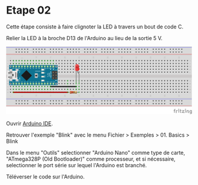 # Etape 02

Cette étape consiste à faire clignoter la LED à travers un bout de code C.

Relier la LED à la broche D13 de l'Arduino au lieu de la sortie 5 V.

![fritzing](https://github.com/liamjack/AtelierArduino/raw/master/Etape02/Etape02.png)

Ouvrir [Arduino IDE](https://www.arduino.cc/en/main/software).

Retrouver l'exemple "Blink" avec le menu Fichier > Exemples > 01. Basics > Blink

Dans le menu "Outils" selectionner "Arduino Nano" comme type de carte, "ATmega328P (Old Bootloader)" comme processeur, et si nécessaire, selectionner le port série sur lequel l'Arduino est branché.

Téléverser le code sur l'Arduino.